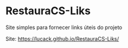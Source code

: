 # RestauraCS-Liks
Site simples para fornecer links úteis do projeto

Site: https://lucack.github.io/RestauraCS-Liks/
